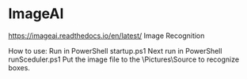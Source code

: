 # ImageAI
https://imageai.readthedocs.io/en/latest/
Image Recognition

How to use:
Run in PowerShell startup.ps1
Next run in PowerShell runSceduler.ps1
Put the image file to the \Pictures\Source to recognize boxes.